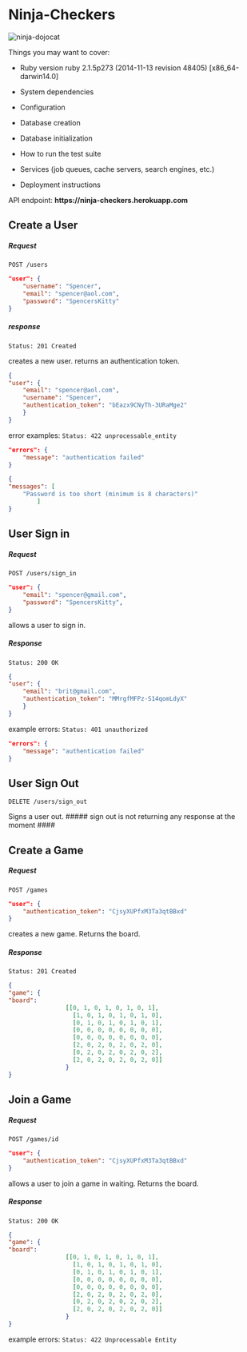 <h1>Ninja-Checkers</h1>

![ninja-dojocat](https://camo.githubusercontent.com/20232135c459ea65f3b35e4c779725bc789b4c9c/687474703a2f2f6f63746f6465782e6769746875622e636f6d2f696d616765732f646f6a6f6361742e6a7067)


Things you may want to cover:

* Ruby version
ruby 2.1.5p273 (2014-11-13 revision 48405) [x86_64-darwin14.0]

* System dependencies

* Configuration

* Database creation

* Database initialization

* How to run the test suite

* Services (job queues, cache servers, search engines, etc.)

* Deployment instructions

<p>API endpoint: <strong> https://ninja-checkers.herokuapp.com </strong></p>

<h2> Create a User </h2>

<h5>Request</h5>

`POST /users`

```json
"user": {
	"username": "Spencer",
	"email": "spencer@aol.com",
	"password": "SpencersKitty"
}
```
<h5>response</h5>

`Status: 201 Created`

creates a new user. returns an authentication token.
```json
{
"user": {
	"email": "spencer@aol.com",
	"username": "Spencer",
	"authentication_token": "bEazx9CNyTh-3URaMge2"
	}
}
```

error examples:
`Status: 422 unprocessable_entity`

```json
"errors": {
	"message": "authentication failed"
}

{
"messages": [
	"Password is too short (minimum is 8 characters)"
		]
}
```


<h2>User Sign in</h2>

<h5>Request</h5>


`POST /users/sign_in`

```json
"user": {
	"email": "spencer@gmail.com",
	"password": "SpencersKitty",
}
```

allows a user to sign in.

<h5>Response</h5>

`Status: 200 OK`

```json
{
"user": {
	"email": "brit@gmail.com",
	"authentication_token": "MMrgfMFPz-S14qomLdyX"
	}
}
```

example errors:
`Status: 401 unauthorized`

```json
"errors": {
	"message": "authentication failed"
}
```


<h2>User Sign Out</h2>

`DELETE /users/sign_out`

Signs a user out. ##### sign out is not returning any response at the moment ####


<h2>Create a Game</h2>

<h5>Request</h5>

`POST /games`

```json
"user": {
	"authentication_token": "CjsyXUPfxM3Ta3qtBBxd"
}
```

creates a new game. Returns the board.

<h5>Response</h5>

`Status: 201 Created`

```json
{
"game": {
"board":
				[[0, 1, 0, 1, 0, 1, 0, 1],
				  [1, 0, 1, 0, 1, 0, 1, 0],
				  [0, 1, 0, 1, 0, 1, 0, 1],
				  [0, 0, 0, 0, 0, 0, 0, 0],
				  [0, 0, 0, 0, 0, 0, 0, 0],
				  [2, 0, 2, 0, 2, 0, 2, 0],
				  [0, 2, 0, 2, 0, 2, 0, 2],
				  [2, 0, 2, 0, 2, 0, 2, 0]]
				}
}
```

<h2>Join a Game</h2>

<h5>Request</h5>

`POST /games/id`

```json
"user": {
	"authentication_token": "CjsyXUPfxM3Ta3qtBBxd"
}
```

allows a user to join a game in waiting. Returns the board.

<h5>Response</h5>

`Status: 200 OK`

```json
{
"game": {
"board":
				[[0, 1, 0, 1, 0, 1, 0, 1],
				  [1, 0, 1, 0, 1, 0, 1, 0],
				  [0, 1, 0, 1, 0, 1, 0, 1],
				  [0, 0, 0, 0, 0, 0, 0, 0],
				  [0, 0, 0, 0, 0, 0, 0, 0],
				  [2, 0, 2, 0, 2, 0, 2, 0],
				  [0, 2, 0, 2, 0, 2, 0, 2],
				  [2, 0, 2, 0, 2, 0, 2, 0]]
				}
}
```

example errors:
`Status: 422 Unprocessable Entity`







